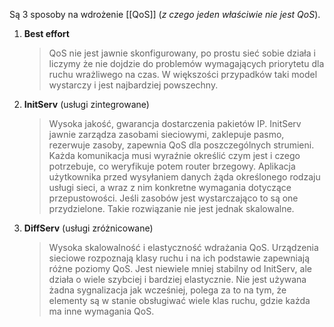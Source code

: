 Są 3 sposoby na wdrożenie [[QoS]] (*z czego jeden właściwie nie jest QoS*).
1. **Best effort**
   >QoS nie jest jawnie skonfigurowany, po prostu sieć sobie działa i liczymy że nie dojdzie do problemów wymagających priorytetu dla ruchu wrażliwego na czas. W większości przypadków taki model wystarczy i jest najbardziej powszechny. 
2. **InitServ** (usługi zintegrowane)
   >Wysoka jakość, gwarancja dostarczenia pakietów IP. InitServ jawnie zarządza zasobami sieciowymi, zaklepuje pasmo, rezerwuje zasoby, zapewnia QoS dla poszczególnych strumieni. 
   >Każda komunikacja musi wyraźnie określić czym jest i czego potrzebuje, co weryfikuje potem router brzegowy. Aplikacja użytkownika przed wysyłaniem danych żąda określonego rodzaju usługi sieci, a wraz z nim konkretne wymagania dotyczące przepustowości. Jeśli zasobów jest wystarczająco to są one przydzielone. Takie rozwiązanie nie jest jednak skalowalne.
3. **DiffServ** (usługi zróżnicowane)
   > Wysoka skalowalność i elastyczność wdrażania QoS. Urządzenia sieciowe rozpoznają klasy ruchu i na ich podstawie zapewniają różne poziomy QoS. Jest niewiele mniej stabilny od InitServ, ale działa o wiele szybciej i bardziej elastycznie. Nie jest używana żadna sygnalizacja jak wcześniej, polega za to na tym, że elementy są w stanie obsługiwać wiele klas ruchu, gdzie każda ma inne wymagania QoS.